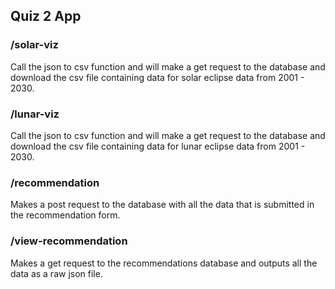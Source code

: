## Quiz 2 App 

### /solar-viz
Call the json to csv function and will make a get request to the database and download the csv file containing data for solar eclipse data from 2001 - 2030.

### /lunar-viz
Call the json to csv function and will make a get request to the database and download the csv file containing data for lunar eclipse data from 2001 - 2030.

### /recommendation
Makes a post request to the database with all the data that is submitted in the recommendation form.

### /view-recommendation
Makes a get request to the recommendations database and outputs all the data as a raw json file.
